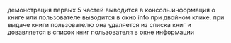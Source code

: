 демонстрация первых 5 частей выводится в консоль.информация о книге или пользователе выводится в окно info при двойном клике. при выдаче книги пользователю она удаляется из списка книг и довавляется в список книг пользователя в окне информации
